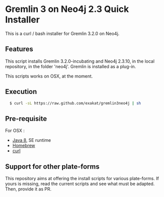 # Gremlin 3 on Neo4j 2.3 Quick Installer

This is a curl / bash installer for Gremlin 3.2.0 on Neo4j.

## Features

This script installs Gremlin 3.2.0-incubating and Neo4j 2.3.10, in the local repository, in the folder 'neo4j'.   Gremlin is installed as a plug-in.

This scripts works on OSX, at the moment.

## Execution

  ``` sh
	$ curl -sL https://raw.github.com/exakat/gremlin3neo4j | sh
  ```
  
    
## Pre-requisite

For OSX : 

* [Java 8](http://www.oracle.com/technetwork/java/javase/downloads/jre8-downloads-2133155.html), SE runtime
* [Homebrew](https://brew.sh/)
* [curl](https://curl.haxx.se/)


## Support for other plate-forms
This repository aims at offering the install scripts for various plate-forms. If yours is missing, read the current scripts and see what must be adapted. Then, provide it as PR. 
